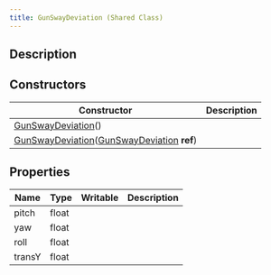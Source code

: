 ```yaml
---
title: GunSwayDeviation (Shared Class)
---
```

## Description

## Constructors

| Constructor                                                                                                                  | Description |
| ---------------------------------------------------------------------------------------------------------------------------- | ----------- |
| [GunSwayDeviation](/vext/ref/cls/shr/gunswaydeviation)()                                                                  |             |
| [GunSwayDeviation](/vext/ref/cls/shr/gunswaydeviation)([GunSwayDeviation](/vext/ref/cls/shr/gunswaydeviation) **ref**) |             |

## Properties

| Name   | Type  | Writable | Description |
| ------ | ----- | -------- | ----------- |
| pitch  | float |          |             |
| yaw    | float |          |             |
| roll   | float |          |             |
| transY | float |          |             |
